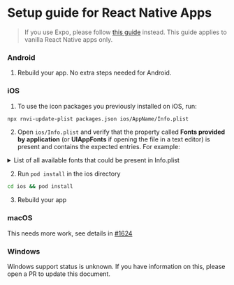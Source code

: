 # Setup guide for React Native Apps

> If you use Expo, please follow [this guide](./SETUP-EXPO.md) instead. This guide applies to vanilla React Native apps only.

### Android

1. Rebuild your app. No extra steps needed for Android.

### iOS

1. To use the icon packages you previously installed on iOS, run:

```sh
npx rnvi-update-plist packages.json ios/AppName/Info.plist
```

2. Open `ios/Info.plist` and verify that the property called **Fonts provided by application** (or **UIAppFonts** if opening the file in a text editor) is present and contains the expected entries. For example:

<details>
<summary>List of all available fonts that could be present in Info.plist</summary>

```xml
    <key>UIAppFonts</key>
    <array>
      <string>AntDesign.ttf</string>
      <string>Entypo.ttf</string>
      <string>EvilIcons.ttf</string>
      <string>Feather.ttf</string>
      <string>FontAwesome.ttf</string>
      <string>FontAwesome5_Brands.ttf</string>
      <string>FontAwesome5_Regular.ttf</string>
      <string>FontAwesome5_Solid.ttf</string>
      <string>FontAwesome6_Brands.ttf</string>
      <string>FontAwesome6_Regular.ttf</string>
      <string>FontAwesome6_Solid.ttf</string>
      <string>Fontisto.ttf</string>
      <string>Foundation.ttf</string>
      <string>Ionicons.ttf</string>
      <string>MaterialDesignIcons.ttf</string>
      <string>MaterialIcons.ttf</string>
      <string>Octicons.ttf</string>
      <string>SimpleLineIcons.ttf</string>
      <string>Zocial.ttf</string>
    </array>
```
</details>


2. Run `pod install` in the ios directory
```sh
cd ios && pod install
```

3. Rebuild your app

### macOS

This needs more work, see details in [#1624](https://github.com/oblador/react-native-vector-icons/issues/1624)

### Windows

Windows support status is unknown. If you have information on this, please open a PR to update this document.
